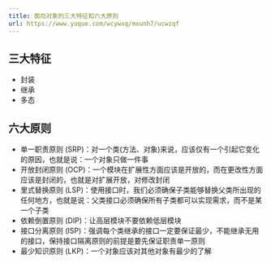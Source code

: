 ```yaml
---
title: 面向对象的三大特征和六大原则
url: https://www.yuque.com/wcywxq/mxunh7/ucwzqf
---
```


<a name="XvLLM"></a>

## 三大特征

- 封装
- 继承
- 多态 <a name="KziG7"></a>

## 六大原则

- 单一职责原则 (SRP)：对一个类(方法、对象)来说，应该仅有一个引起它变化的原因，也就是说：一个对象只做一件事
- 开放封闭原则 (OCP)：一个模块在扩展性方面应该是开放的，而在更改性方面应该是封闭的，也就是对扩展开放，对修改封闭
- 里式替换原则 (LSP)：使用接口时，我们必须确保子类能够替换父类所出现的任何地方，也就是说：父类接口必须确保所有子类都可以实现需求，而不是某一个子类
- 依赖倒置原则 (DIP)：让高层模块不要依赖低层模块
- 接口分离原则 (ISP)：强调每个类继承的接口一定要保证最少，不能继承无用的接口，保持接口隔离原则的前提是要先保证职责单一原则
- 最少知识原则 (LKP)：一个对象应该对其他对象有最少的了解
